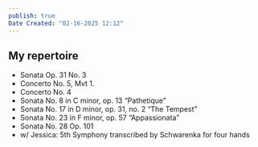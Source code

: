 ```yaml
---
publish: true
Date Created: "02-16-2025 12:12"
---
```

## My repertoire
- Sonata Op. 31 No. 3
- Concerto No. 5, Mvt 1. 
- Concerto No. 4
- Sonata No. 8 in C minor, op. 13 “Pathetique”
- Sonata No. 17 in D minor, op. 31, no. 2 “The Tempest”
- Sonata No. 23 in F minor, op. 57 “Appassionata”
- Sonata No. 28 Op. 101
- w/ Jessica: 5th Symphony transcribed by Schwarenka for four hands